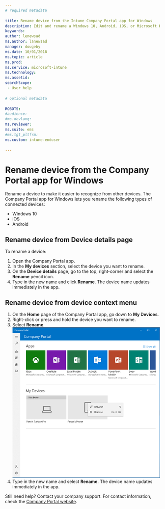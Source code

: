 ```yaml
---
# required metadata

title: Rename device from the Intune Company Portal app for Windows 
description: Edit and rename a Windows 10, Android, iOS, or Microsoft HoloLens device in the Intune Company portal app for Windows
keywords:
author: lenewsad
ms.author: lanewsad
manager: dougeby
ms.date: 10/01/2018
ms.topic: article
ms.prod:
ms.service: microsoft-intune
ms.technology:
ms.assetid: 
searchScope:
 - User help

# optional metadata

ROBOTS:  
#audience:
#ms.devlang:
ms.reviewer: 
ms.suite: ems
#ms.tgt_pltfrm:
ms.custom: intune-enduser

---
```


# Rename device from the Company Portal app for Windows
Rename a device to make it easier to recognize from other devices. The Company Portal app for Windows lets you rename the following types of connected devices:  
* Windows 10
* iOS
* Android  

## Rename device from **Device details** page  
To rename a device:
1. Open the Company Portal app.
2. In the **My devices** section, select the device you want to rename.
3. On the **Device details** page, go to the top, right-corner and select the **Rename** pencil icon. 
4. Type in the new name and click **Rename**. The device name updates immediately in the app. 

## Rename device from device context menu
1. On the **Home** page of the Company Portal app, go down to **My Devices**.
2. Right-click or press and hold the device you want to rename.
3. Select **Rename**.
 ![Example screenshot of the Company Portal app for Windows, Home page. Device context menu is visible in the **My Devices** section of the page and shows "Rename" and "Remove" actions.](./media/1808_oldDeviceContextMenu_Windows_CP.png)
4. Type in the new name and select **Rename**. The device name updates immediately in the app.

Still need help? Contact your company support. For contact information, check the [Company Portal website](https://go.microsoft.com/fwlink/?linkid=2010980).

